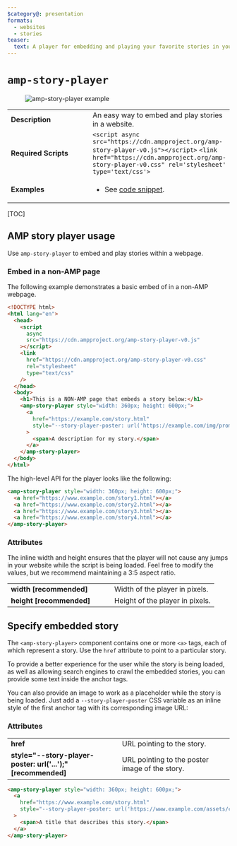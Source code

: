 ```yaml
---
$category@: presentation
formats:
  - websites
  - stories
teaser:
  text: A player for embedding and playing your favorite stories in your own website.
---
```


<!--
Copyright 2020 The AMP HTML Authors. All Rights Reserved.

Licensed under the Apache License, Version 2.0 (the "License");
you may not use this file except in compliance with the License.
You may obtain a copy of the License at

      http://www.apache.org/licenses/LICENSE-2.0

Unless required by applicable law or agreed to in writing, software
distributed under the License is distributed on an "AS-IS" BASIS,
WITHOUT WARRANTIES OR CONDITIONS OF ANY KIND, either express or implied.
See the License for the specific language governing permissions and
limitations under the License.
-->

# <a name="`amp-story-player`"></a> `amp-story-player`

<figure class="centered-fig">
  <amp-anim alt="amp-story-player example" width="300" height="533" layout="fixed" src="https://github.com/ampproject/amphtml/raw/master/spec/img/amp-story-player.gif">
    <noscript>
    <img alt="amp-story-player example" src="https://github.com/ampproject/spec/img/amp-story-player.gif" />
  </noscript>
  </amp-anim>
</figure>

<table>
  <tr>
    <td width="40%"><strong>Description</strong></td>
    <td>An easy way to embed and play stories in a website.</td>
  </tr>
  <tr>
    <td width="40%"><strong>Required Scripts</strong></td>
    <td>
    <code>&lt;script async src="https://cdn.ampproject.org/amp-story-player-v0.js">&lt;/script></code>
    <code>&lt;link href="https://cdn.ampproject.org/amp-story-player-v0.css" rel='stylesheet' type='text/css'></code>
    </td>
  </tr>
  <tr>
    <td width="40%"><strong>Examples</strong></td>
    <td><ul>
      <li>See <a href="https://github.com/ampproject/amphtml/blob/master/examples/amp-story/player.html">code snippet</a>.</li>
    </ul></td>
  </tr>
</table>

[TOC]

## AMP story player usage

Use `amp-story-player` to embed and play stories within a webpage.

### Embed in a non-AMP page

The following example demonstrates a basic embed of <amp-story-player> in a non-AMP webpage.

```html
<!DOCTYPE html>
<html lang="en">
  <head>
    <script
      async
      src="https://cdn.ampproject.org/amp-story-player-v0.js"
    ></script>
    <link
      href="https://cdn.ampproject.org/amp-story-player-v0.css"
      rel="stylesheet"
      type="text/css"
    />
  </head>
  <body>
    <h1>This is a NON-AMP page that embeds a story below:</h1>
    <amp-story-player style="width: 360px; height: 600px;">
      <a
        href="https://example.com/story.html"
        style="--story-player-poster: url('https://example.com/img/promo3x4.jpg');"
      >
        <span>A description for my story.</span>
      </a>
    </amp-story-player>
  </body>
</html>
```

The high-level API for the player looks like the following:

```html
<amp-story-player style="width: 360px; height: 600px;">
  <a href="https://www.example.com/story1.html"></a>
  <a href="https://www.example.com/story2.html"></a>
  <a href="https://www.example.com/story3.html"></a>
  <a href="https://www.example.com/story4.html"></a>
</amp-story-player>
```

### Attributes

The inline width and height ensures that the player will not cause any jumps in your website while the script is being loaded. Feel free to modify the values, but we recommend maintaining a 3:5 aspect ratio.

<table>
  <tr>
    <td width="40%"><strong>width [recommended]</strong></td>
    <td>Width of the player in pixels.</td>
  </tr>
  <tr>
    <td width="50%"><strong>height [recommended]</strong></td>
    <td>Height of the player in pixels.</td>
  </tr>
</table>

## Specify embedded story

The `<amp-story-player>` component contains one or more `<a>` tags, each of which represent a story. Use the `href` attribute to point to a particular story.

To provide a better experience for the user while the story is being loaded, as well as allowing search engines to crawl the embedded stories, you can provide some text inside the anchor tags.

You can also provide an image to work as a placeholder while the story is being loaded. Just add a `--story-player-poster` CSS variable as an inline style of the first anchor tag with its corresponding image URL:

### Attributes

<table>
  <tr>
    <td width="40%"><strong>href</strong></td>
    <td>URL pointing to the story.</td>
  </tr>
  <tr>
    <td width="50%"><strong>style="--story-player-poster: url('...');" [recommended]</strong></td>
    <td>URL pointing to the poster image of the story.</td>
  </tr>
</table>

```html
<amp-story-player style="width: 360px; height: 600px;">
  <a
    href="https://www.example.com/story.html"
    style="--story-player-poster: url('https://www.example.com/assets/cover1.html');"
  >
    <span>A title that describes this story.</span>
  </a>
</amp-story-player>
```
